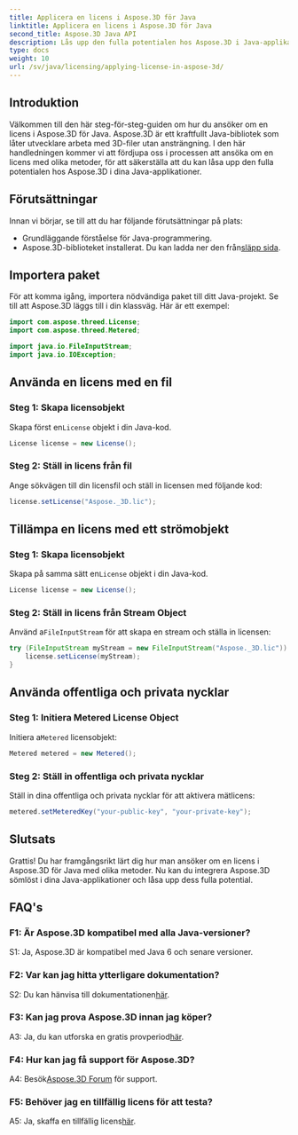 ```yaml
---
title: Applicera en licens i Aspose.3D för Java
linktitle: Applicera en licens i Aspose.3D för Java
second_title: Aspose.3D Java API
description: Lås upp den fulla potentialen hos Aspose.3D i Java-applikationer genom att följa vår omfattande guide om hur du ansöker om licenser.
type: docs
weight: 10
url: /sv/java/licensing/applying-license-in-aspose-3d/
---
```

## Introduktion

Välkommen till den här steg-för-steg-guiden om hur du ansöker om en licens i Aspose.3D för Java. Aspose.3D är ett kraftfullt Java-bibliotek som låter utvecklare arbeta med 3D-filer utan ansträngning. I den här handledningen kommer vi att fördjupa oss i processen att ansöka om en licens med olika metoder, för att säkerställa att du kan låsa upp den fulla potentialen hos Aspose.3D i dina Java-applikationer.

## Förutsättningar

Innan vi börjar, se till att du har följande förutsättningar på plats:

- Grundläggande förståelse för Java-programmering.
-  Aspose.3D-biblioteket installerat. Du kan ladda ner den från[släpp sida](https://releases.aspose.com/3d/java/).

## Importera paket

För att komma igång, importera nödvändiga paket till ditt Java-projekt. Se till att Aspose.3D läggs till i din klassväg. Här är ett exempel:

```java
import com.aspose.threed.License;
import com.aspose.threed.Metered;

import java.io.FileInputStream;
import java.io.IOException;
```

## Använda en licens med en fil

### Steg 1: Skapa licensobjekt

 Skapa först en`License` objekt i din Java-kod.

```java
License license = new License();
```

### Steg 2: Ställ in licens från fil

Ange sökvägen till din licensfil och ställ in licensen med följande kod:

```java
license.setLicense("Aspose._3D.lic");
```

## Tillämpa en licens med ett strömobjekt

### Steg 1: Skapa licensobjekt

 Skapa på samma sätt en`License` objekt i din Java-kod.

```java
License license = new License();
```

### Steg 2: Ställ in licens från Stream Object

 Använd a`FileInputStream` för att skapa en stream och ställa in licensen:

```java
try (FileInputStream myStream = new FileInputStream("Aspose._3D.lic")) {
    license.setLicense(myStream);
}
```

## Använda offentliga och privata nycklar

### Steg 1: Initiera Metered License Object

 Initiera a`Metered` licensobjekt:

```java
Metered metered = new Metered();
```

### Steg 2: Ställ in offentliga och privata nycklar

Ställ in dina offentliga och privata nycklar för att aktivera mätlicens:

```java
metered.setMeteredKey("your-public-key", "your-private-key");
```

## Slutsats

Grattis! Du har framgångsrikt lärt dig hur man ansöker om en licens i Aspose.3D för Java med olika metoder. Nu kan du integrera Aspose.3D sömlöst i dina Java-applikationer och låsa upp dess fulla potential.

## FAQ's

### F1: Är Aspose.3D kompatibel med alla Java-versioner?

S1: Ja, Aspose.3D är kompatibel med Java 6 och senare versioner.

### F2: Var kan jag hitta ytterligare dokumentation?

 S2: Du kan hänvisa till dokumentationen[här](https://reference.aspose.com/3d/java/).

### F3: Kan jag prova Aspose.3D innan jag köper?

 A3: Ja, du kan utforska en gratis provperiod[här](https://releases.aspose.com/).

### F4: Hur kan jag få support för Aspose.3D?

 A4: Besök[Aspose.3D Forum](https://forum.aspose.com/c/3d/18) för support.

### F5: Behöver jag en tillfällig licens för att testa?

 A5: Ja, skaffa en tillfällig licens[här](https://purchase.aspose.com/temporary-license/).
